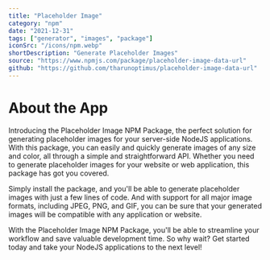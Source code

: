 ```yaml
---
title: "Placeholder Image"
category: "npm"
date: "2021-12-31"
tags: ["generator", "images", "package"]
iconSrc: "/icons/npm.webp"
shortDescription: "Generate Placeholder Images"
source: "https://www.npmjs.com/package/placeholder-image-data-url"
github: "https://github.com/tharunoptimus/placeholder-image-data-url"
---
```


# About the App

Introducing the Placeholder Image NPM Package, the perfect solution for generating placeholder images for your server-side NodeJS applications. With this package, you can easily and quickly generate images of any size and color, all through a simple and straightforward API. Whether you need to generate placeholder images for your website or web application, this package has got you covered.

Simply install the package, and you'll be able to generate placeholder images with just a few lines of code. And with support for all major image formats, including JPEG, PNG, and GIF, you can be sure that your generated images will be compatible with any application or website.

With the Placeholder Image NPM Package, you'll be able to streamline your workflow and save valuable development time. So why wait? Get started today and take your NodeJS applications to the next level!
